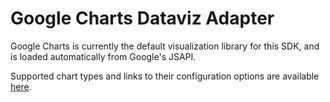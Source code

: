 # Google Charts Dataviz Adapter

Google Charts is currently the default visualization library for this SDK, and is loaded automatically from Google's JSAPI.

Supported chart types and links to their configuration options are available [here](../visualization.md).
